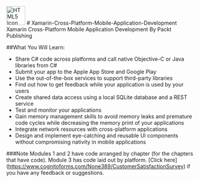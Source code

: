 <html>
<html>
<body>
<img src="https://camo.githubusercontent.com/f0e3bab7ad5bce606dd13c6a65856f3204bd40d3/68747470733a2f2f6c68342e676f6f676c6575736572636f6e74656e742e636f6d2f2d2d364875505452464a37772f41414141414141414141492f4141414141414141414a342f5355617478764a793075512f73302d632d6b2d6e6f2d6e732f70686f746f2e6a7067" alt="HTML5 Icon" style="width:50px;height:50px;">

</body>
</html>
# Xamarin-Cross-Platform-Mobile-Application-Development
Xamarin Cross-Platform Mobile Application Development By Packt Publishing 






##What You Will Learn:

*	Share C# code across platforms and call native Objective-C or Java libraries from C#
*	Submit your app to the Apple App Store and Google Play
*	Use the out-of-the-box services to support third-party libraries
*	Find out how to get feedback while your application is used by your users
*	Create shared data access using a local SQLite database and a REST service
*	Test and monitor your applications
*	Gain memory management skills to avoid memory leaks and premature code cycles while decreasing the memory print of your applications
*	Integrate network resources with cross-platform applications
*	Design and implement eye-catching and reusable UI components without compromising nativity in mobile applications

###Note
 Modules 1 and 2 have code arranged by chapter (for the chapters that have code). Module 3 has code laid out by platform. [Click here] (https://www.cognitoforms.com/None389/CustomerSatisfactionSurvey) if you have any feedback or suggestions.

